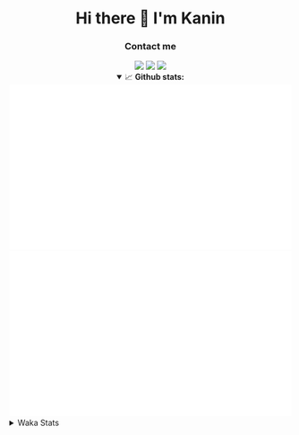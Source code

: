 <div align="center">
 <h1>Hi there 👋 I'm Kanin</h1>
 <h3>Contact me</h3>
 <a href="mailto:im@kanin.dev"><img src="https://img.shields.io/badge/gmail-%23D14836.svg?&style=for-the-badge&logo=gmail&logoColor=white"/></a>
 <a href="https://twitter.com/KaninDev"><img src="https://img.shields.io/badge/twitter-%231DA1F2.svg?&style=for-the-badge&logo=twitter&logoColor=white"/></a>
 <a href="https://www.linkedin.com/in/KaninDev"><img src="https://img.shields.io/badge/linkedin-%230077B5.svg?&style=for-the-badge&logo=linkedin&logoColor=white"/></a>
<details open>
  <summary>📈 <b>Github stats:</b></summary>
  <img src="https://github.com/Kanin/Kanin/blob/master/scripts/GitHubStats/generated/overview.svg"/>
  <img src="https://github.com/Kanin/Kanin/blob/master/scripts/GitHubStats/generated/languages.svg"/>
</details>
</div>

<details>
 <summary>Waka Stats</summary>

<!--START_SECTION:waka-->
![Code Time](http://img.shields.io/badge/Code%20Time-1%2C846%20hrs%2010%20mins-blue)

![Profile Views](http://img.shields.io/badge/Profile%20Views-15-blue)

![Lines of code](https://img.shields.io/badge/From%20Hello%20World%20I%27ve%20Written-21%20Thousand%20lines%20of%20code-blue)

**🐱 My GitHub Data** 

> 🏆 192 Contributions in the Year 2022
 > 
> 📦 84.7 kB Used in GitHub's Storage 
 > 
> 🚫 Not Opted to Hire
 > 
> 📜 14 Public Repositories 
 > 
> 🔑 9 Private Repositories  
 > 
**I'm a Night 🦉** 

```text
🌞 Morning    108 commits    ████░░░░░░░░░░░░░░░░░░░░░   18.52% 
🌆 Daytime    159 commits    ██████░░░░░░░░░░░░░░░░░░░   27.27% 
🌃 Evening    158 commits    ██████░░░░░░░░░░░░░░░░░░░   27.1% 
🌙 Night      158 commits    ██████░░░░░░░░░░░░░░░░░░░   27.1%

```
📅 **I'm Most Productive on Sunday** 

```text
Monday       87 commits     ███░░░░░░░░░░░░░░░░░░░░░░   14.92% 
Tuesday      61 commits     ██░░░░░░░░░░░░░░░░░░░░░░░   10.46% 
Wednesday    78 commits     ███░░░░░░░░░░░░░░░░░░░░░░   13.38% 
Thursday     89 commits     ███░░░░░░░░░░░░░░░░░░░░░░   15.27% 
Friday       62 commits     ██░░░░░░░░░░░░░░░░░░░░░░░   10.63% 
Saturday     56 commits     ██░░░░░░░░░░░░░░░░░░░░░░░   9.61% 
Sunday       150 commits    ██████░░░░░░░░░░░░░░░░░░░   25.73%

```


📊 **This Week I Spent My Time On** 

```text
⌚︎ Time Zone: America/New_York

💬 Programming Languages: 
Python                   6 hrs 58 mins       █████████████████░░░░░░░░   71.43% 
HTML                     1 hr 24 mins        ███░░░░░░░░░░░░░░░░░░░░░░   14.43% 
JavaScript               32 mins             █░░░░░░░░░░░░░░░░░░░░░░░░   5.55% 
CSS                      18 mins             ░░░░░░░░░░░░░░░░░░░░░░░░░   3.15% 
JSON                     17 mins             ░░░░░░░░░░░░░░░░░░░░░░░░░   2.91%

🔥 Editors: 
PyCharm                  9 hrs 18 mins       ███████████████████████░░   95.24% 
IntelliJ                 27 mins             █░░░░░░░░░░░░░░░░░░░░░░░░   4.76%

🐱‍💻 Projects: 
TomsBotPyCord            5 hrs 39 mins       ██████████████░░░░░░░░░░░   57.88% 
flaskProject             3 hrs 9 mins        ████████░░░░░░░░░░░░░░░░░   32.33% 
cleanfolio               27 mins             █░░░░░░░░░░░░░░░░░░░░░░░░   4.76% 
djangoProject            25 mins             █░░░░░░░░░░░░░░░░░░░░░░░░   4.39% 
Unknown Project          3 mins              ░░░░░░░░░░░░░░░░░░░░░░░░░   0.65%

💻 Operating System: 
Linux                    9 hrs 46 mins       █████████████████████████   100.0%

```

**I Mostly Code in Python** 

```text
Python                   23 repos            ███████████████████░░░░░░   76.67% 
JavaScript               3 repos             ██░░░░░░░░░░░░░░░░░░░░░░░   10.0% 
Java                     2 repos             █░░░░░░░░░░░░░░░░░░░░░░░░   6.67% 
Kotlin                   1 repo              ░░░░░░░░░░░░░░░░░░░░░░░░░   3.33% 
HTML                     1 repo              ░░░░░░░░░░░░░░░░░░░░░░░░░   3.33%

```


**Timeline**

![Chart not found](https://raw.githubusercontent.com/Kanin/Kanin/master/charts/bar_graph.png) 


 Last Updated on 21/02/2022 05:36:49 UTC
<!--END_SECTION:waka-->
</details>
